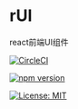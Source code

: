 # rUI
react前端UI组件

[![CircleCI](https://circleci.com/gh/liuwanyong2017/rUI-test.svg?style=svg)](https://circleci.com/gh/liuwanyong2017/rUI-test)


[![npm version](https://badge.fury.io/js/yongr-ui.svg)](https://badge.fury.io/js/yongr-ui)

[![License: MIT](https://img.shields.io/badge/License-MIT-yellow.svg)](https://opensource.org/licenses/MIT)
